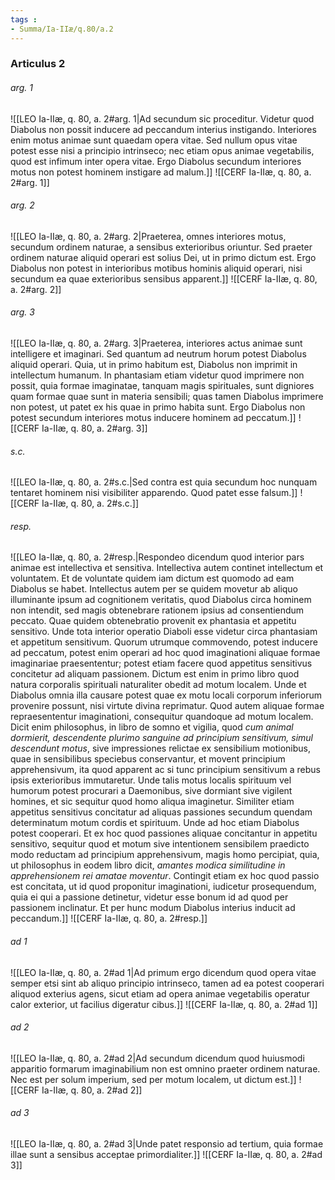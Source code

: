 ```yaml
---
tags : 
- Summa/Ia-IIæ/q.80/a.2
---
```


### Articulus 2

###### arg. 1
![[LEO Ia-IIæ, q. 80, a. 2#arg. 1|Ad secundum sic proceditur. Videtur quod Diabolus non possit inducere ad peccandum interius instigando. Interiores enim motus animae sunt quaedam opera vitae. Sed nullum opus vitae potest esse nisi a principio intrinseco; nec etiam opus animae vegetabilis, quod est infimum inter opera vitae. Ergo Diabolus secundum interiores motus non potest hominem instigare ad malum.]]
![[CERF Ia-IIæ, q. 80, a. 2#arg. 1]]

###### arg. 2
![[LEO Ia-IIæ, q. 80, a. 2#arg. 2|Praeterea, omnes interiores motus, secundum ordinem naturae, a sensibus exterioribus oriuntur. Sed praeter ordinem naturae aliquid operari est solius Dei, ut in primo dictum est. Ergo Diabolus non potest in interioribus motibus hominis aliquid operari, nisi secundum ea quae exterioribus sensibus apparent.]]
![[CERF Ia-IIæ, q. 80, a. 2#arg. 2]]

###### arg. 3
![[LEO Ia-IIæ, q. 80, a. 2#arg. 3|Praeterea, interiores actus animae sunt intelligere et imaginari. Sed quantum ad neutrum horum potest Diabolus aliquid operari. Quia, ut in primo habitum est, Diabolus non imprimit in intellectum humanum. In phantasiam etiam videtur quod imprimere non possit, quia formae imaginatae, tanquam magis spirituales, sunt digniores quam formae quae sunt in materia sensibili; quas tamen Diabolus imprimere non potest, ut patet ex his quae in primo habita sunt. Ergo Diabolus non potest secundum interiores motus inducere hominem ad peccatum.]]
![[CERF Ia-IIæ, q. 80, a. 2#arg. 3]]

###### s.c.
![[LEO Ia-IIæ, q. 80, a. 2#s.c.|Sed contra est quia secundum hoc nunquam tentaret hominem nisi visibiliter apparendo. Quod patet esse falsum.]]
![[CERF Ia-IIæ, q. 80, a. 2#s.c.]]

###### resp.
![[LEO Ia-IIæ, q. 80, a. 2#resp.|Respondeo dicendum quod interior pars animae est intellectiva et sensitiva. Intellectiva autem continet intellectum et voluntatem. Et de voluntate quidem iam dictum est quomodo ad eam Diabolus se habet. Intellectus autem per se quidem movetur ab aliquo illuminante ipsum ad cognitionem veritatis, quod Diabolus circa hominem non intendit, sed magis obtenebrare rationem ipsius ad consentiendum peccato. Quae quidem obtenebratio provenit ex phantasia et appetitu sensitivo. Unde tota interior operatio Diaboli esse videtur circa phantasiam et appetitum sensitivum. Quorum utrumque commovendo, potest inducere ad peccatum, potest enim operari ad hoc quod imaginationi aliquae formae imaginariae praesententur; potest etiam facere quod appetitus sensitivus concitetur ad aliquam passionem. Dictum est enim in primo libro quod natura corporalis spirituali naturaliter obedit ad motum localem. Unde et Diabolus omnia illa causare potest quae ex motu locali corporum inferiorum provenire possunt, nisi virtute divina reprimatur. Quod autem aliquae formae repraesententur imaginationi, consequitur quandoque ad motum localem. Dicit enim philosophus, in libro de somno et vigilia, quod *cum animal dormierit, descendente plurimo sanguine ad principium sensitivum, simul descendunt motus*, sive impressiones relictae ex sensibilium motionibus, quae in sensibilibus speciebus conservantur, et movent principium apprehensivum, ita quod apparent ac si tunc principium sensitivum a rebus ipsis exterioribus immutaretur. Unde talis motus localis spirituum vel humorum potest procurari a Daemonibus, sive dormiant sive vigilent homines, et sic sequitur quod homo aliqua imaginetur. Similiter etiam appetitus sensitivus concitatur ad aliquas passiones secundum quendam determinatum motum cordis et spirituum. Unde ad hoc etiam Diabolus potest cooperari. Et ex hoc quod passiones aliquae concitantur in appetitu sensitivo, sequitur quod et motum sive intentionem sensibilem praedicto modo reductam ad principium apprehensivum, magis homo percipiat, quia, ut philosophus in eodem libro dicit, *amantes modica similitudine in apprehensionem rei amatae moventur*. Contingit etiam ex hoc quod passio est concitata, ut id quod proponitur imaginationi, iudicetur prosequendum, quia ei qui a passione detinetur, videtur esse bonum id ad quod per passionem inclinatur. Et per hunc modum Diabolus interius inducit ad peccandum.]]
![[CERF Ia-IIæ, q. 80, a. 2#resp.]]

###### ad 1
![[LEO Ia-IIæ, q. 80, a. 2#ad 1|Ad primum ergo dicendum quod opera vitae semper etsi sint ab aliquo principio intrinseco, tamen ad ea potest cooperari aliquod exterius agens, sicut etiam ad opera animae vegetabilis operatur calor exterior, ut facilius digeratur cibus.]]
![[CERF Ia-IIæ, q. 80, a. 2#ad 1]]

###### ad 2
![[LEO Ia-IIæ, q. 80, a. 2#ad 2|Ad secundum dicendum quod huiusmodi apparitio formarum imaginabilium non est omnino praeter ordinem naturae. Nec est per solum imperium, sed per motum localem, ut dictum est.]]
![[CERF Ia-IIæ, q. 80, a. 2#ad 2]]

###### ad 3
![[LEO Ia-IIæ, q. 80, a. 2#ad 3|Unde patet responsio ad tertium, quia formae illae sunt a sensibus acceptae primordialiter.]]
![[CERF Ia-IIæ, q. 80, a. 2#ad 3]]

